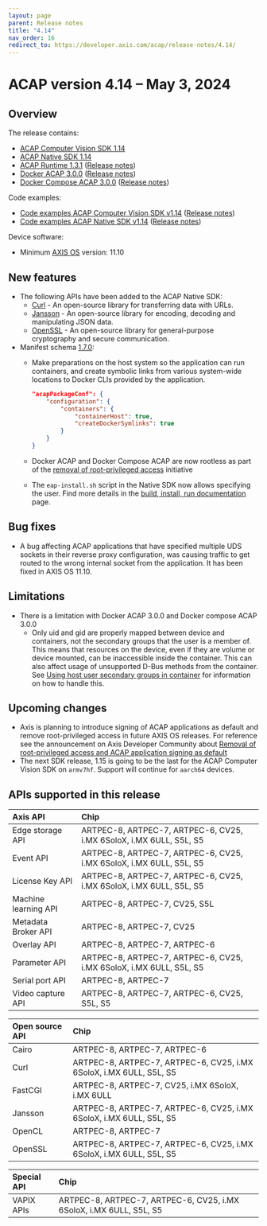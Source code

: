 ```yaml
---
layout: page
parent: Release notes
title: "4.14"
nav_order: 16
redirect_to: https://developer.axis.com/acap/release-notes/4.14/
---
```


# ACAP version 4.14 – May 3, 2024

## Overview

The release contains:

- [ACAP Computer Vision SDK 1.14](https://github.com/AxisCommunications/acap-computer-vision-sdk/releases/tag/1.14)
- [ACAP Native SDK 1.14](https://github.com/AxisCommunications/acap-native-sdk/releases/tag/1.14)
- [ACAP Runtime 1.3.1](https://github.com/AxisCommunications/acap-runtime/tree/1.3.1)
  ([Release notes](https://github.com/AxisCommunications/acap-runtime/releases/tag/1.3.1))
- [Docker ACAP 3.0.0](https://github.com/AxisCommunications/docker-acap/tree/3.0.0)
  ([Release notes](https://github.com/AxisCommunications/docker-acap/releases/tag/3.0.0))
- [Docker Compose ACAP 3.0.0](https://github.com/AxisCommunications/docker-compose-acap/tree/3.0.0)
  ([Release notes](https://github.com/AxisCommunications/docker-compose-acap/releases/tag/3.0.0))

Code examples:

- [Code examples ACAP Computer Vision SDK v1.14](https://github.com/AxisCommunications/acap-computer-vision-sdk-examples/tree/v1.14)
  ([Release notes](https://github.com/AxisCommunications/acap-computer-vision-sdk-examples/releases/tag/v1.14))
- [Code examples ACAP Native SDK v1.14](https://github.com/AxisCommunications/acap-native-sdk-examples/tree/v1.14)
  ([Release notes](https://github.com/AxisCommunications/acap-native-sdk-examples/releases/tag/v1.14))

Device software:

- Minimum [AXIS OS](https://www.axis.com/support/device-software) version: 11.10

## New features

- The following APIs have been added to the ACAP Native SDK:
  - [Curl](../api/native-sdk-api#curl) -
      An open-source library for transferring data with URLs.
  - [Jansson](../api/native-sdk-api#jansson) -
      An open-source library for encoding, decoding and manipulating JSON data.
  - [OpenSSL](../api/native-sdk-api#openssl) -
      An open-source library for general-purpose cryptography and secure communication.
- Manifest schema [1.7.0](../develop/manifest-schemas/schema-field-descriptions-v1.7.0):
  - Make preparations on the host system so the application can run containers,
    and create symbolic links from various system-wide locations to Docker CLIs provided by the application.

    ```json
    "acapPackageConf": {
        "configuration": {
            "containers": {
                "containerHost": true,
                "createDockerSymlinks": true
            }
        }
    }
    ```

  - Docker ACAP and Docker Compose ACAP are now rootless as part of the [removal of root-privileged access](https://www.axis.com/developer-community/news/axis-os-root-acap-signing) initiative
  - The `eap-install.sh` script in the Native SDK now allows specifying the user. Find more details in the [build, install, run documentation](../develop/build-install-run.html#install-the-application) page.

## Bug fixes

- A bug affecting ACAP applications that have specified multiple UDS sockets in their reverse proxy configuration, was causing traffic to get routed to the wrong internal socket from the application. It has been fixed in AXIS OS 11.10.

## Limitations

- There is a limitation with Docker ACAP 3.0.0 and Docker compose ACAP 3.0.0
  - Only uid and gid are properly mapped between device and containers, not the secondary groups that the user is a member of. This means that resources on the device, even if they are volume or device mounted, can be inaccessible inside the container. This can also affect usage of unsupported D-Bus methods from the container. See [Using host user secondary groups in container](https://github.com/AxisCommunications/docker-acap#using-host-user-secondary-groups-in-container) for information on how to handle this.

## Upcoming changes

- Axis is planning to introduce signing of ACAP applications as default and remove root-privileged access in future AXIS OS releases.
For reference see the announcement on Axis Developer Community about [Removal of root-privileged access and ACAP application signing as default](https://www.axis.com/developer-community/news/axis-os-root-acap-signing)
- The next SDK release, 1.15 is going to be the last for the ACAP Computer Vision SDK on `armv7hf`. Support will continue for `aarch64` devices.

## APIs supported in this release

Axis API             | Chip
:--                  | :--
Edge storage API     | ARTPEC-8, ARTPEC-7, ARTPEC-6, CV25, i.MX 6SoloX, i.MX 6ULL, S5L, S5
Event API            | ARTPEC-8, ARTPEC-7, ARTPEC-6, CV25, i.MX 6SoloX, i.MX 6ULL, S5L, S5
License Key API      | ARTPEC-8, ARTPEC-7, ARTPEC-6, CV25, i.MX 6SoloX, i.MX 6ULL, S5L, S5
Machine learning API | ARTPEC-8, ARTPEC-7, CV25, S5L
Metadata Broker API  | ARTPEC-8, ARTPEC-7, CV25
Overlay API          | ARTPEC-8, ARTPEC-7, ARTPEC-6
Parameter API        | ARTPEC-8, ARTPEC-7, ARTPEC-6, CV25, i.MX 6SoloX, i.MX 6ULL, S5L, S5
Serial port API      | ARTPEC-8, ARTPEC-7
Video capture API    | ARTPEC-8, ARTPEC-7, ARTPEC-6, CV25, S5L, S5

Open source API      | Chip
:--                  | :--
Cairo                | ARTPEC-8, ARTPEC-7, ARTPEC-6
Curl                 | ARTPEC-8, ARTPEC-7, ARTPEC-6, CV25, i.MX 6SoloX, i.MX 6ULL, S5L, S5
FastCGI              | ARTPEC-8, ARTPEC-7, CV25, i.MX 6SoloX, i.MX 6ULL
Jansson              | ARTPEC-8, ARTPEC-7, ARTPEC-6, CV25, i.MX 6SoloX, i.MX 6ULL, S5L, S5
OpenCL               | ARTPEC-8, ARTPEC-7
OpenSSL              | ARTPEC-8, ARTPEC-7, ARTPEC-6, CV25, i.MX 6SoloX, i.MX 6ULL, S5L, S5

Special API          | Chip
:--                  | :--
VAPIX APIs           | ARTPEC-8, ARTPEC-7, ARTPEC-6, CV25, i.MX 6SoloX, i.MX 6ULL, S5L, S5
